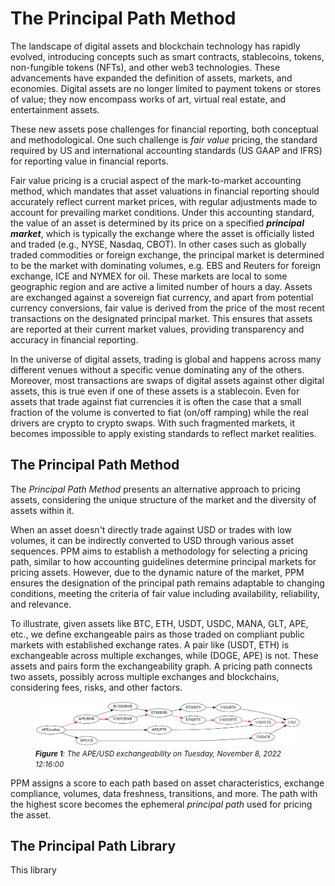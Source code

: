 # The Principal Path Method

The landscape of digital assets and blockchain technology has rapidly evolved, introducing concepts such as smart contracts, stablecoins, tokens, non-fungible tokens (NFTs), and other web3 technologies. These advancements have expanded the definition of assets, markets, and economies. Digital assets are no longer limited to payment tokens or stores of value; they now encompass works of art, virtual real estate, and entertainment assets.

These new assets pose challenges for financial reporting, both conceptual and methodological. One such challenge is _fair value_ pricing, the standard required by US and international accounting standards (US GAAP and IFRS) for reporting value in financial reports.

Fair value pricing is a crucial aspect of the mark-to-market accounting method, which mandates that asset valuations in financial reporting should accurately reflect current market prices, with regular adjustments made to account for prevailing market conditions. Under this accounting standard, the value of an asset is determined by its price on a specified **_principal market_**, which is typically the exchange where the asset is officially listed and traded (e.g., NYSE, Nasdaq, CBOT). In other cases such as globally traded commodities or foreign exchange, the principal market is determined to be the market with dominating volumes, e.g. EBS and Reuters for foreign exchange, ICE and NYMEX for oil. These markets are local to some geographic region and are active a limited number of hours a day. Assets are exchanged against a sovereign fiat currency, and apart from potential currency conversions, fair value is derived from the price of the most recent transactions on the designated principal market. This ensures that assets are reported at their current market values, providing transparency and accuracy in financial reporting.

In the universe of digital assets, trading is global and happens across many different venues without a specific venue dominating any of the others. Moreover, most transactions are swaps of digital assets against other digital assets, this is true even if one of these assets is a stablecoin. Even for assets that trade against fiat currencies it is often the case that a small fraction of the volume is converted to fiat (on/off ramping) while the real drivers are crypto to crypto swaps. With such fragmented markets, it becomes impossible to apply existing standards to reflect market realities.

## The Principal Path Method

The _Principal Path Method_ presents an alternative approach to pricing assets, considering the unique structure of the market and the diversity of assets within it.

When an asset doesn't directly trade against USD or trades with low volumes, it can be indirectly converted to USD through various asset sequences. PPM aims to establish a methodology for selecting a pricing path, similar to how accounting guidelines determine principal markets for pricing assets. However, due to the dynamic nature of the market, PPM ensures the designation of the principal path remains adaptable to changing conditions, meeting the criteria of fair value including availability, reliability, and relevance.

To illustrate, given assets like BTC, ETH, USDT, USDC, MANA, GLT, APE, etc., we define exchangeable pairs as those traded on compliant public markets with established exchange rates. A pair like (USDT, ETH) is exchangeable across multiple exchanges, while (DOGE, APE) is not. These assets and pairs form the exchangeability graph. A pricing path connects two assets, possibly across multiple exchanges and blockchains, considering fees, risks, and other factors. 
<figure>
  <img src="figures/APE_1667909760.png" alt="APE_1667909760">
  <figcaption>
    <small><em><strong>Figure 1</strong>: The APE/USD exchangeability on Tuesday, November 8, 2022 12:16:00</em></small>
  </figcaption>
</figure>

 <bf><bf>
PPM assigns a score to each path based on asset characteristics, exchange compliance, volumes, data freshness, transitions, and more. The path with the highest score becomes the ephemeral _principal path_ used for pricing the asset.

<!-- [APE_1667909760](figures/APE_1667909760.png) -->

## The Principal Path Library
This library 

